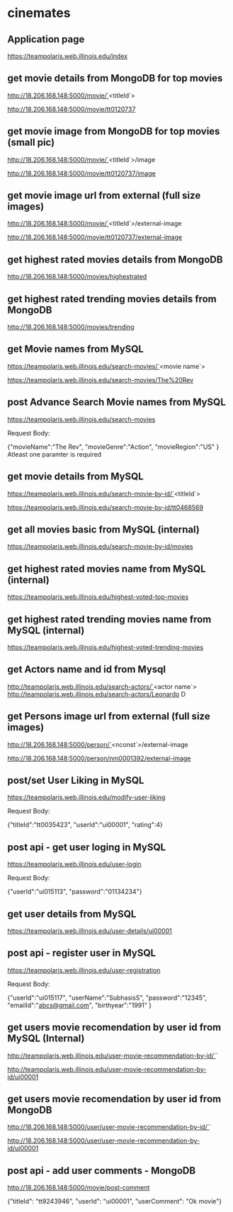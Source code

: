 # cinemates

## Application page

https://teampolaris.web.illinois.edu/index


## get movie details from MongoDB for top movies

http://18.206.168.148:5000/movie/`<titleId`>

http://18.206.168.148:5000/movie/tt0120737


## get movie image from MongoDB for top movies (small pic)

http://18.206.168.148:5000/movie/`<titleId`>/image

http://18.206.168.148:5000/movie/tt0120737/image


## get movie image url from external (full size images)

http://18.206.168.148:5000/movie/`<titleId`>/external-image

http://18.206.168.148:5000/movie/tt0120737/external-image


## get highest rated movies details from MongoDB

http://18.206.168.148:5000/movies/highestrated


## get highest rated trending movies details from MongoDB

http://18.206.168.148:5000/movies/trending


## get Movie names from MySQL

https://teampolaris.web.illinois.edu/search-movies/`<movie name`>

https://teampolaris.web.illinois.edu/search-movies/The%20Rev


## post Advance Search Movie names from MySQL

https://teampolaris.web.illinois.edu/search-movies

Request Body:

{"movieName":"The Rev",
"movieGenre":"Action",
"movieRegion":"US"
}
Atleast one paramter is required


## get movie details from MySQL

https://teampolaris.web.illinois.edu/search-movie-by-id/`<titleId`>

https://teampolaris.web.illinois.edu/search-movie-by-id/tt0468569


## get all movies basic from MySQL (internal)

https://teampolaris.web.illinois.edu/search-movie-by-id/movies



## get highest rated movies name from MySQL (internal)

https://teampolaris.web.illinois.edu/highest-voted-top-movies


## get highest rated trending movies name from MySQL (internal)

https://teampolaris.web.illinois.edu/highest-voted-trending-movies


## get Actors name and id from  Mysql
http://teampolaris.web.illinois.edu/search-actors/`<actor name`>
http://teampolaris.web.illinois.edu/search-actors/Leonardo D


## get Persons image url from external (full size images)

http://18.206.168.148:5000/person/`<nconst`>/external-image

http://18.206.168.148:5000/person/nm0001392/external-image


## post/set User Liking in MySQL

https://teampolaris.web.illinois.edu/modify-user-liking

Request Body:

{"titleId":"tt0035423",
"userId":"ui00001",
"rating":4}


## post api - get user loging in MySQL

https://teampolaris.web.illinois.edu/user-login

Request Body:

{"userId":"ui015113",
"password":"01134234"}


## get user details from MySQL

https://teampolaris.web.illinois.edu/user-details/ui00001


## post api - register user in MySQL

https://teampolaris.web.illinois.edu/user-registration

Request Body:

{"userId":"ui015117",
"userName":"SubhasisS",
"password":"12345",
"emailId":"abcs@gmail.com",
"birthyear":"1991"
}


## get users movie recomendation by user id from MySQL (Internal)

http://teampolaris.web.illinois.edu/user-movie-recommendation-by-id/`<user id>`

http://teampolaris.web.illinois.edu/user-movie-recommendation-by-id/ui00001


## get users movie recomendation by user id from MongoDB

http://18.206.168.148:5000/user/user-movie-recommendation-by-id/`<user id>`

http://18.206.168.148:5000/user/user-movie-recommendation-by-id/ui00001


## post api - add user comments - MongoDB

http://18.206.168.148:5000/movie/post-comment

{"titleId": "tt9243946",
"userId": "ui00001",
"userComment": "Ok movie"}

